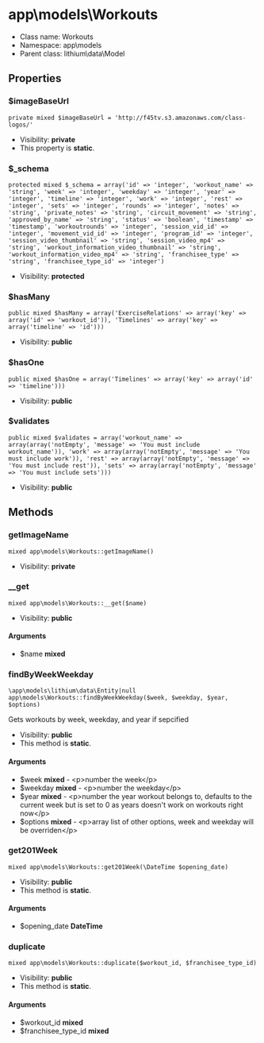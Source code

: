 app\models\Workouts
===============






* Class name: Workouts
* Namespace: app\models
* Parent class: lithium\data\Model





Properties
----------


### $imageBaseUrl

    private mixed $imageBaseUrl = 'http://f45tv.s3.amazonaws.com/class-logos/'





* Visibility: **private**
* This property is **static**.


### $_schema

    protected mixed $_schema = array('id' => 'integer', 'workout_name' => 'string', 'week' => 'integer', 'weekday' => 'integer', 'year' => 'integer', 'timeline' => 'integer', 'work' => 'integer', 'rest' => 'integer', 'sets' => 'integer', 'rounds' => 'integer', 'notes' => 'string', 'private_notes' => 'string', 'circuit_movement' => 'string', 'approved_by_name' => 'string', 'status' => 'boolean', 'timestamp' => 'timestamp', 'workoutrounds' => 'integer', 'session_vid_id' => 'integer', 'movement_vid_id' => 'integer', 'program_id' => 'integer', 'session_video_thumbnail' => 'string', 'session_video_mp4' => 'string', 'workout_information_video_thumbnail' => 'string', 'workout_information_video_mp4' => 'string', 'franchisee_type' => 'string', 'franchisee_type_id' => 'integer')





* Visibility: **protected**


### $hasMany

    public mixed $hasMany = array('ExerciseRelations' => array('key' => array('id' => 'workout_id')), 'Timelines' => array('key' => array('timeline' => 'id')))





* Visibility: **public**


### $hasOne

    public mixed $hasOne = array('Timelines' => array('key' => array('id' => 'timeline')))





* Visibility: **public**


### $validates

    public mixed $validates = array('workout_name' => array(array('notEmpty', 'message' => 'You must include workout_name')), 'work' => array(array('notEmpty', 'message' => 'You must include work')), 'rest' => array(array('notEmpty', 'message' => 'You must include rest')), 'sets' => array(array('notEmpty', 'message' => 'You must include sets')))





* Visibility: **public**


Methods
-------


### getImageName

    mixed app\models\Workouts::getImageName()





* Visibility: **private**




### __get

    mixed app\models\Workouts::__get($name)





* Visibility: **public**


#### Arguments
* $name **mixed**



### findByWeekWeekday

    \app\models\lithium\data\Entity|null app\models\Workouts::findByWeekWeekday($week, $weekday, $year, $options)

Gets workouts by week, weekday, and year if sepcified



* Visibility: **public**
* This method is **static**.


#### Arguments
* $week **mixed** - &lt;p&gt;number the week&lt;/p&gt;
* $weekday **mixed** - &lt;p&gt;number the weekday&lt;/p&gt;
* $year **mixed** - &lt;p&gt;number the year workout belongs to, defaults to the current week
but is set to 0 as years doesn&#039;t work on workouts right now&lt;/p&gt;
* $options **mixed** - &lt;p&gt;array list of other options, week and weekday will be overriden&lt;/p&gt;



### get201Week

    mixed app\models\Workouts::get201Week(\DateTime $opening_date)





* Visibility: **public**
* This method is **static**.


#### Arguments
* $opening_date **DateTime**



### duplicate

    mixed app\models\Workouts::duplicate($workout_id, $franchisee_type_id)





* Visibility: **public**
* This method is **static**.


#### Arguments
* $workout_id **mixed**
* $franchisee_type_id **mixed**


